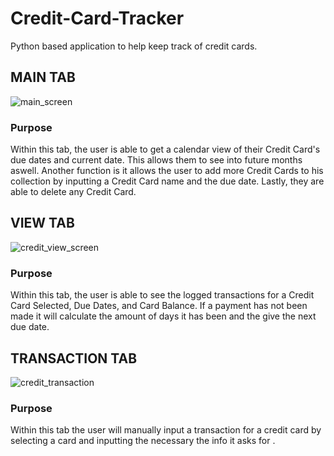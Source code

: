 # Credit-Card-Tracker
Python based application to help keep track of credit cards.

## MAIN TAB

![main_screen](https://github.com/user-attachments/assets/0aa0a952-ca9a-4fb1-83f1-df7bd60cdd4b)

### Purpose
Within this tab, the user is able to get a calendar view of their Credit Card's due dates and current date. This allows them to see into future months aswell. Another function is it allows the user to add more Credit Cards to his collection by inputting a Credit Card name and the due date. Lastly, they are able to delete any Credit Card. 



## VIEW TAB

![credit_view_screen](https://github.com/user-attachments/assets/1fadf3ab-53d4-41a9-8e52-404e72db741e)

### Purpose
Within this tab, the user is able to see the logged transactions for a Credit Card Selected, Due Dates, and Card Balance. If a payment has not been made it will calculate the amount of days it has been and the give the next due date.



## TRANSACTION TAB

![credit_transaction](https://github.com/user-attachments/assets/de2819db-63b5-441c-8d84-3e3f4536d561)

### Purpose
Within this tab the user will manually input a transaction for a credit card by selecting a card and inputting the necessary the info it asks for .

